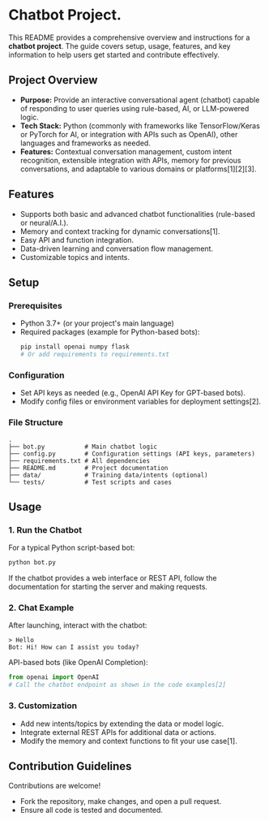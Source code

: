 # Chatbot Project.

This README provides a comprehensive overview and instructions for a **chatbot project**. The guide covers setup, usage, features, and key information to help users get started and contribute effectively.

## Project Overview

- **Purpose:** Provide an interactive conversational agent (chatbot) capable of responding to user queries using rule-based, AI, or LLM-powered logic.
- **Tech Stack:** Python (commonly with frameworks like TensorFlow/Keras or PyTorch for AI, or integration with APIs such as OpenAI), other languages and frameworks as needed.
- **Features:** Contextual conversation management, custom intent recognition, extensible integration with APIs, memory for previous conversations, and adaptable to various domains or platforms[1][2][3].

## Features

- Supports both basic and advanced chatbot functionalities (rule-based or neural/A.I.).
- Memory and context tracking for dynamic conversations[1].
- Easy API and function integration.
- Data-driven learning and conversation flow management.
- Customizable topics and intents.

## Setup

### Prerequisites

- Python 3.7+ (or your project's main language)
- Required packages (example for Python-based bots):
  ```bash
  pip install openai numpy flask
  # Or add requirements to requirements.txt
  ```

### Configuration

- Set API keys as needed (e.g., OpenAI API Key for GPT-based bots).
- Modify config files or environment variables for deployment settings[2].

### File Structure

```plaintext
.
├── bot.py           # Main chatbot logic
├── config.py        # Configuration settings (API keys, parameters)
├── requirements.txt # All dependencies
├── README.md        # Project documentation
├── data/            # Training data/intents (optional)
└── tests/           # Test scripts and cases
```

## Usage

### 1. Run the Chatbot

For a typical Python script-based bot:
```bash
python bot.py
```
If the chatbot provides a web interface or REST API, follow the documentation for starting the server and making requests.

### 2. Chat Example

After launching, interact with the chatbot:
```
> Hello
Bot: Hi! How can I assist you today?
```
API-based bots (like OpenAI Completion):
```python
from openai import OpenAI
# Call the chatbot endpoint as shown in the code examples[2]
```

### 3. Customization

- Add new intents/topics by extending the data or model logic.
- Integrate external REST APIs for additional data or actions.
- Modify the memory and context functions to fit your use case[1].

## Contribution Guidelines

Contributions are welcome!
- Fork the repository, make changes, and open a pull request.
- Ensure all code is tested and documented.
  



